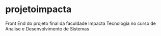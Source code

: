 # projetoimpacta
Front End do projeto final da faculdade Impacta Tecnologia no curso de Analise e Desenvolvimento de Sistemas
